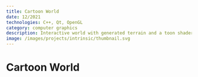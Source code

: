 ```yaml
---
title: Cartoon World
date: 12/2021
technologies: C++, Qt, OpenGL
category: computer graphics
description: Interactive world with generated terrain and a toon shader
image: /images/projects/intrinsic/thumbnail.svg
---
```


# Cartoon World
